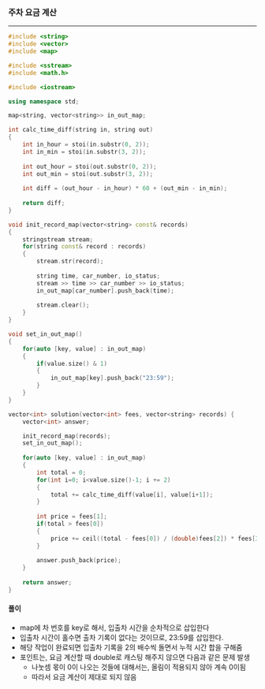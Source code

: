 ### 주차 요금 계산

***

```c++
#include <string>
#include <vector>
#include <map>

#include <sstream>
#include <math.h>

#include <iostream>

using namespace std;

map<string, vector<string>> in_out_map;

int calc_time_diff(string in, string out)
{
    int in_hour = stoi(in.substr(0, 2));
    int in_min = stoi(in.substr(3, 2));
    
    int out_hour = stoi(out.substr(0, 2));
    int out_min = stoi(out.substr(3, 2));
    
    int diff = (out_hour - in_hour) * 60 + (out_min - in_min);
    
    return diff;
}

void init_record_map(vector<string> const& records)
{
    stringstream stream;
    for(string const& record : records)
    {
        stream.str(record);
        
        string time, car_number, io_status;
        stream >> time >> car_number >> io_status;
        in_out_map[car_number].push_back(time);
        
        stream.clear();
    }
}

void set_in_out_map()
{
    for(auto [key, value] : in_out_map)
    {
        if(value.size() & 1)
        {
            in_out_map[key].push_back("23:59");
        }
    }
}

vector<int> solution(vector<int> fees, vector<string> records) {
    vector<int> answer;

    init_record_map(records);
    set_in_out_map();
    
    for(auto [key, value] : in_out_map)
    {
        int total = 0;
        for(int i=0; i<value.size()-1; i += 2)
        {
            total += calc_time_diff(value[i], value[i+1]);
        }
        
        int price = fees[1];
        if(total > fees[0])
        {
            price += ceil((total - fees[0]) / (double)fees[2]) * fees[3];
        }
        
        answer.push_back(price);
    }
    
    return answer;
}
```





#### 풀이

- map에 차 번호를 key로 해서, 입출차 시간을 순차적으로 삽입한다
- 입출차 시간이 홀수면 출차 기록이 없다는 것이므로, 23:59를 삽입한다.
- 해당 작업이 완료되면 입출차 기록을 2의 배수씩 돌면서 누적 시간 합을 구해줌
- 포인트는, 요금 계산할 때 double로 캐스팅 해주지 않으면 다음과 같은 문제 발생
  - 나눗셈 몫이 0이 나오는 것들에 대해서는, 올림이 적용되지 않아 계속 0이됨
  - 따라서 요금 계산이 제대로 되지 않음